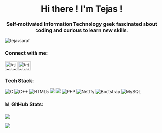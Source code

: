 <h1 align="center">Hi there ! I'm Tejas !</h1>
<h3 align="center">Self-motivated Information Technology geek fascinated about coding and curious to learn new skills.</h3>

<p align="left"> <img src="https://komarev.com/ghpvc/?username=tejassaraf&label=Profile%20views&color=0e75b6&style=flat" alt="tejassaraf" /> </p>

<h3 align="left">Connect with me:</h3>
<p align="left">
<a href="https://linkedin.com/in/tejassaraf12" target="blank"><img align="center" src="https://raw.githubusercontent.com/rahuldkjain/github-profile-readme-generator/master/src/images/icons/Social/linked-in-alt.svg" alt="tejassaraf12" height="30" width="40" /></a>
<a href="https://twitter.com/tejasrajendras1" target="blank"><img align="center" src="https://raw.githubusercontent.com/rahuldkjain/github-profile-readme-generator/master/src/images/icons/Social/twitter.svg" alt="tejasrajendras1" height="30" width="40" /></a>
</p>

<h3 align="left">Tech Stack:</h3>

![C](https://img.shields.io/badge/c-%2300599C.svg?style=for-the-badge&logo=c&logoColor=white) ![C++](https://img.shields.io/badge/c++-%2300599C.svg?style=for-the-badge&logo=c%2B%2B&logoColor=white) ![HTML5](https://img.shields.io/badge/html5-%23E34F26.svg?style=for-the-badge&logo=html5&logoColor=white) <img src="https://img.shields.io/badge/CSS-239120?&style=for-the-badge&logo=css3&logoColor=white"/> <img src="https://img.shields.io/badge/JavaScript-F7DF1E?style=for-the-badge&logo=javascript&logoColor=black"/> ![PHP](https://img.shields.io/badge/php-%23777BB4.svg?style=for-the-badge&logo=php&logoColor=white) ![Netlify](https://img.shields.io/badge/netlify-%23000000.svg?style=for-the-badge&logo=netlify&logoColor=#00C7B7) ![Bootstrap](https://img.shields.io/badge/bootstrap-%23563D7C.svg?style=for-the-badge&logo=bootstrap&logoColor=white) ![MySQL](https://img.shields.io/badge/mysql-%2300f.svg?style=for-the-badge&logo=mysql&logoColor=white)


<h3 align="left">📊 GitHub Stats:</h3>

![](https://github-readme-stats.vercel.app/api?username=TejasSaraf&theme=dark&hide_border=true&include_all_commits=true&count_private=false)<br/>

![](https://github-readme-stats.vercel.app/api/top-langs/?username=TejasSaraf&theme=dark&hide_border=true&include_all_commits=true&count_private=false&layout=compact)















